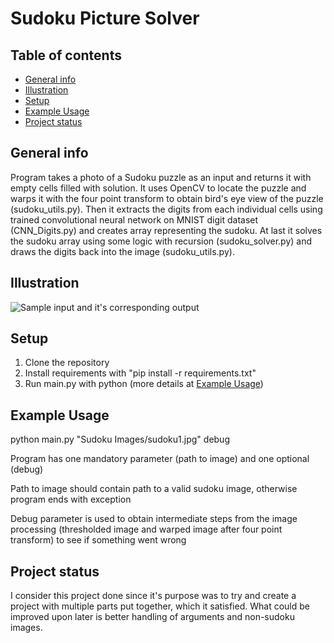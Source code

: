 # Sudoku Picture Solver
## Table of contents
* [General info](#general-info)
* [Illustration](#illustration)
* [Setup](#setup)
* [Example Usage](#example-usage)
* [Project status](#project-status)

## General info
Program takes a photo of a Sudoku puzzle as an input and returns it with empty cells filled with solution. It uses OpenCV to locate the puzzle and warps it with the four point transform to obtain bird's eye view of the puzzle (sudoku_utils.py). Then it extracts the digits from each individual cells using trained convolutional neural  network on MNIST digit dataset (CNN_Digits.py) and creates array representing the sudoku. At last it solves the sudoku array using some logic with recursion (sudoku_solver.py) and draws the digits back into the image (sudoku_utils.py).

## Illustration
![Sample input and it's corresponding output](https://i.imgur.com/QHBbkJ0.jpg)

## Setup
1. Clone the repository
2. Install requirements with "pip install -r requirements.txt"
3. Run main.py with python (more details at [Example Usage](#example-usage))

## Example Usage
python main.py "Sudoku Images/sudoku1.jpg" debug

Program has one mandatory parameter (path to image) and one optional (debug)

Path to image should contain path to a valid sudoku image, otherwise program ends with exception

Debug parameter is used to obtain intermediate steps from the image processing (thresholded image and warped image after four point transform) to see if something went wrong

## Project status
I consider this project done since it's purpose was to try and create a project with multiple parts put together, which it satisfied. What could be improved upon later is better handling of arguments and non-sudoku images.



